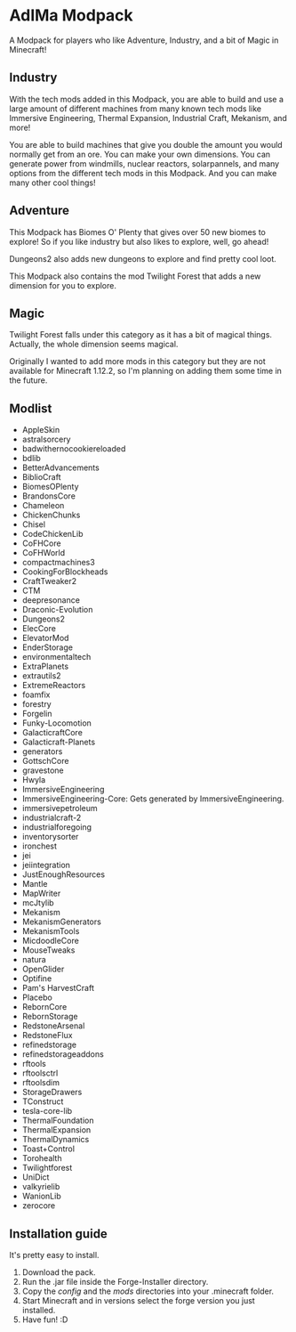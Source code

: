 # AdIMa Modpack #

A Modpack for players who like Adventure, Industry, and a bit of Magic in Minecraft!

## Industry ##

With the tech mods added in this Modpack, you are able to build and use a large amount of different machines from many known tech mods like Immersive Engineering, Thermal Expansion, Industrial Craft, Mekanism, and more!

You are able to build machines that give you double the amount you would normally get from an ore. You can make your own dimensions. You can generate power from windmills, nuclear reactors, solarpannels, and many options from the different tech mods in this Modpack. And you can make many other cool things!

## Adventure ##

This Modpack has Biomes O' Plenty that gives over 50 new biomes to explore! So if you like industry but also likes to explore, well, go ahead!

Dungeons2 also adds new dungeons to explore and find pretty cool loot.

This Modpack also contains the mod Twilight Forest that adds a new dimension for you to explore.

## Magic ##

Twilight Forest falls under this category as it has a bit of magical things. Actually, the whole dimension seems magical.

Originally I wanted to add more mods in this category but they are not available for Minecraft 1.12.2, so I'm planning on adding them some time in the future.

## Modlist ##

* AppleSkin
* astralsorcery
* badwithernocookiereloaded
* bdlib
* BetterAdvancements
* BiblioCraft
* BiomesOPlenty
* BrandonsCore
* Chameleon
* ChickenChunks
* Chisel
* CodeChickenLib
* CoFHCore
* CoFHWorld
* compactmachines3
* CookingForBlockheads
* CraftTweaker2
* CTM
* deepresonance
* Draconic-Evolution
* Dungeons2
* ElecCore
* ElevatorMod
* EnderStorage
* environmentaltech
* ExtraPlanets
* extrautils2
* ExtremeReactors
* foamfix
* forestry
* Forgelin
* Funky-Locomotion
* GalacticraftCore
* Galacticraft-Planets
* generators
* GottschCore
* gravestone
* Hwyla
* ImmersiveEngineering
* ImmersiveEngineering-Core: Gets generated by ImmersiveEngineering.
* immersivepetroleum
* industrialcraft-2
* industrialforegoing
* inventorysorter
* ironchest
* jei
* jeiintegration
* JustEnoughResources
* Mantle
* MapWriter
* mcJtylib
* Mekanism
* MekanismGenerators
* MekanismTools
* MicdoodleCore
* MouseTweaks
* natura
* OpenGlider
* Optifine
* Pam's HarvestCraft
* Placebo
* RebornCore
* RebornStorage
* RedstoneArsenal
* RedstoneFlux
* refinedstorage
* refinedstorageaddons
* rftools
* rftoolsctrl
* rftoolsdim
* StorageDrawers
* TConstruct
* tesla-core-lib
* ThermalFoundation
* ThermalExpansion
* ThermalDynamics
* Toast+Control
* Torohealth
* Twilightforest
* UniDict
* valkyrielib
* WanionLib
* zerocore

## Installation guide

It's pretty easy to install.

1. Download the pack.
2. Run the .jar file inside the Forge-Installer directory.
3. Copy the *config* and the *mods* directories into your .minecraft folder.
4. Start Minecraft and in versions select the forge version you just installed.
5. Have fun! :D

